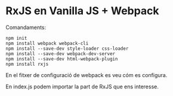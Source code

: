 # RxJS en Vanilla JS + Webpack

Comandaments:

```
npm init
npm install webpack webpack-cli
npm install --save-dev style-loader css-loader
npm install --save-dev webpack-dev-server
npm install --save-dev html-webpack-plugin
npm install rxjs
```
En el fitxer de configuració de webpack es veu cóm es configura.

En index.js podem importar la part de RxJS que ens interesse. 

